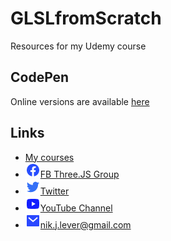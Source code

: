 # GLSLfromScratch
Resources for my Udemy course

## CodePen
Online versions are available [here](https://codepen.io/collection/ngRMbq/)

## Links
- [My courses](http://niklever.com/courses)
- ![icon](images/facebook.png)[FB Three.JS Group](https://www.facebook.com/groups/nikthreejs)
- ![icon](images/twitter.png)[Twitter](https://twitter.com/NikLever)
- ![icon](images/youtube.png)[YouTube Channel](https://youtube.com/c/NikLever)
- ![icon](images/mail.png)[nik.j.lever@gmail.com](mailto:nik.j.lever@gmail.com)
